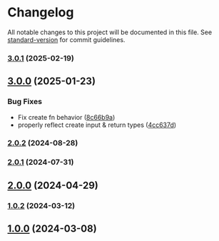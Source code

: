 # Changelog

All notable changes to this project will be documented in this file. See [standard-version](https://github.com/conventional-changelog/standard-version) for commit guidelines.

### [3.0.1](https://github.com/Netatwork-de/odata-edm-generator/compare/v2.0.1...v3.0.1) (2025-02-19)

## [3.0.0](https://github.com/Netatwork-de/odata-edm-generator/compare/v2.0.1...v3.0.0) (2025-01-23)


### Bug Fixes

* Fix create fn behavior ([8c66b9a](https://github.com/Netatwork-de/odata-edm-generator/commit/8c66b9a0ac3f01c2175c94e87880d22e19cef46a))
* properly reflect create input & return types ([4cc637d](https://github.com/Netatwork-de/odata-edm-generator/commit/4cc637de1d285d31a0310e0d025225e24d688860))

### [2.0.2](https://github.com/Netatwork-de/odata-edm-generator/compare/v2.0.1...v2.0.2) (2024-08-28)

### [2.0.1](https://github.com/Netatwork-de/odata-edm-generator/compare/v2.0.0...v2.0.1) (2024-07-31)

## [2.0.0](https://github.com/Netatwork-de/odata-edm-generator/compare/v1.0.2...v2.0.0) (2024-04-29)

### [1.0.2](https://github.com/Netatwork-de/odata-edm-generator/compare/v1.0.0...v1.0.2) (2024-03-12)

## [1.0.0](https://github.com/Netatwork-de/odata-edm-generator/compare/v1.0.0-7...v1.0.0) (2024-03-08)
